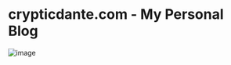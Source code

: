 # crypticdante.com - My Personal Blog


![image](https://github.com/c1ph3rm4st3r/c1ph3rm4st3r.github.io/assets/66146701/729cc922-0561-486d-bc3e-b877bcc0d843)
